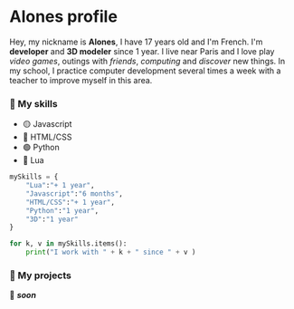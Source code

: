 # **Alones** profile

Hey, my nickname is **Alones**, I have 17 years old and I'm French. I'm **developer** and **3D modeler** since 1 year. 
I live near Paris and I love play *video games*, outings with *friends*, *computing* and *discover* new things.
In my school, I practice computer development several times a week with a teacher to improve myself in this area.

### 💪 My skills

- 🟡 Javascript
- 🔴 HTML/CSS
- 🟢 Python
- 🔵 Lua

```python
mySkills = {
    "Lua":"+ 1 year",
    "Javascript":"6 months",
    "HTML/CSS":"+ 1 year",
    "Python":"1 year",
    "3D":"1 year"
}

for k, v in mySkills.items():
    print("I work with " + k + " since " + v )
```



### 🤖 My projects

🔰 ***soon***
